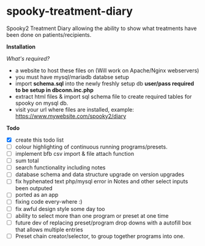 # spooky-treatment-diary
Spooky2 Treatment Diary allowing the ability to show what treatments have been done on patients/recipients.

**Installation**

*What's required?*
* a website to host these files on (Will work on Apache/Nginx webservers)
* you must have mysql/mariadb databse setup 
* import **schema.sql** into the newly freshly setup db **user/pass required to be setup in dbconn.inc.php**
* extract html files & import sql schema file to create required tables for spooky on mysql db.
* visit your url where files are installed, example: https://www.mywebsite.com/spooky2/diary

**Todo**
- [x] create this todo list
- [ ] colour highlighting of continuous running programs/presets.
- [ ] implement bfb csv import & file attach function
- [ ] sum total
- [ ] search functionality including notes
- [ ] database schema and data structure upgrade on version upgrades
- [ ] fix hyphenated text php/mysql error in Notes and other select inputs been outputed
- [ ] ported as an app
- [ ] fixing code every-where :)
- [ ] fix awful design style some day too
- [ ] ability to select more than one program or preset at one time
- [ ] future dev of replacing preset/program drop downs with a autofill box that allows multiple entries
- [ ] Preset chain creator/selector, to group together programs into one.
